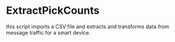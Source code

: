 # ExtractPickCounts
this script imports a CSV file and extracts and transforms data from message traffic for a smart device.

